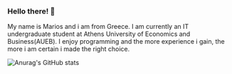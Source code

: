 ### Hello there! 👋
My name is Marios and i am from Greece. I am currently an IT undergraduate student at Athens University of Economics and Business(AUEB).
I enjoy programming and the more experience i gain, the more i am certain i made the right choice.

![Anurag's GitHub stats](https://github-readme-stats.vercel.app/api?username=PapageorgiouMarios&show_icons=true&theme=tokyonight)
 
